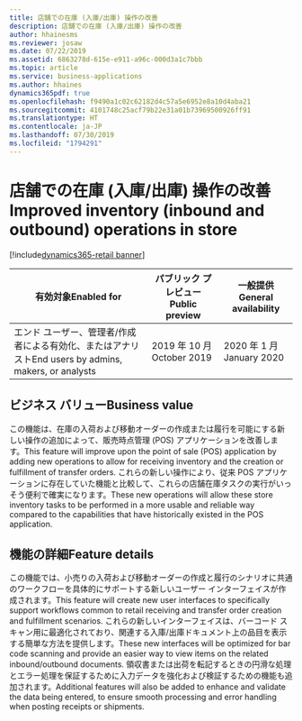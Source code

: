 ```yaml
---
title: 店舗での在庫 (入庫/出庫) 操作の改善
description: 店舗での在庫 (入庫/出庫) 操作の改善
author: hhainesms
ms.reviewer: josaw
ms.date: 07/22/2019
ms.assetid: 6863278d-615e-e911-a96c-000d3a1c7bbb
ms.topic: article
ms.service: business-applications
ms.author: hhaines
dynamics365pdf: true
ms.openlocfilehash: f9490a1c02c62182d4c57a5e6952e8a10d4aba21
ms.sourcegitcommit: 4101748c25acf79b22e31a01b73969500926ff91
ms.translationtype: HT
ms.contentlocale: ja-JP
ms.lasthandoff: 07/30/2019
ms.locfileid: "1794291"
---
```

# <a name="improved-inventory-inbound-and-outbound-operations-in-store"></a><span data-ttu-id="abf64-103">店舗での在庫 (入庫/出庫) 操作の改善</span><span class="sxs-lookup"><span data-stu-id="abf64-103">Improved inventory (inbound and outbound) operations in store</span></span>
[!include[dynamics365-retail banner](../includes/dynamics365-retail.md)]

| <span data-ttu-id="abf64-104">有効対象</span><span class="sxs-lookup"><span data-stu-id="abf64-104">Enabled for</span></span>    |  <span data-ttu-id="abf64-105">パブリック プレビュー</span><span class="sxs-lookup"><span data-stu-id="abf64-105">Public preview</span></span> | <span data-ttu-id="abf64-106">一般提供</span><span class="sxs-lookup"><span data-stu-id="abf64-106">General availability</span></span> | 
| ---------- | ---------- |---------- |
|<span data-ttu-id="abf64-107">エンド ユーザー、管理者/作成者による有効化、またはアナリスト</span><span class="sxs-lookup"><span data-stu-id="abf64-107">End users by admins, makers, or analysts</span></span>|<span data-ttu-id="abf64-108">2019 年 10 月</span><span class="sxs-lookup"><span data-stu-id="abf64-108">October 2019</span></span>| <span data-ttu-id="abf64-109">2020 年 1 月</span><span class="sxs-lookup"><span data-stu-id="abf64-109">January 2020</span></span>|


## <a name="business-value"></a><span data-ttu-id="abf64-110">ビジネス バリュー</span><span class="sxs-lookup"><span data-stu-id="abf64-110">Business value</span></span>
<!-- bv start -->
<span data-ttu-id="abf64-111">この機能は、在庫の入荷および移動オーダーの作成または履行を可能にする新しい操作の追加によって、販売時点管理 (POS) アプリケーションを改善します。</span><span class="sxs-lookup"><span data-stu-id="abf64-111">This feature will improve upon the point of sale (POS) application by adding new operations to allow for receiving inventory and the creation or fulfillment of transfer orders.</span></span> <span data-ttu-id="abf64-112">これらの新しい操作により、従来 POS アプリケーションに存在していた機能と比較して、これらの店舗在庫タスクの実行がいっそう便利で確実になります。</span><span class="sxs-lookup"><span data-stu-id="abf64-112">These new operations will allow these store inventory tasks to be performed in a more usable and reliable way compared to the capabilities that have historically existed in the POS application.</span></span>
<!-- bv end -->



## <a name="feature-details"></a><span data-ttu-id="abf64-113">機能の詳細</span><span class="sxs-lookup"><span data-stu-id="abf64-113">Feature details</span></span>
<!--feature detail start -->
<span data-ttu-id="abf64-114">この機能では、小売りの入荷および移動オーダーの作成と履行のシナリオに共通のワークフローを具体的にサポートする新しいユーザー インターフェイスが作成されます。</span><span class="sxs-lookup"><span data-stu-id="abf64-114">This feature will create new user interfaces to specifically support workflows common to retail receiving and transfer order creation and fulfillment scenarios.</span></span> <span data-ttu-id="abf64-115">これらの新しいインターフェイスは、バーコード スキャン用に最適化されており、関連する入庫/出庫ドキュメント上の品目を表示する簡単な方法を提供します。</span><span class="sxs-lookup"><span data-stu-id="abf64-115">These new interfaces will be optimized for bar code scanning and provide an easier way to view items on the related inbound/outbound documents.</span></span> <span data-ttu-id="abf64-116">領収書または出荷を転記するときの円滑な処理とエラー処理を保証するために入力データを強化および検証するための機能も追加されます。</span><span class="sxs-lookup"><span data-stu-id="abf64-116">Additional features will also be added to enhance and validate the data being entered, to ensure smooth processing and error handling when posting receipts or shipments.</span></span>
<!--feature detail end -->











